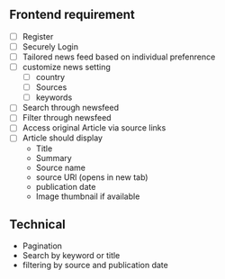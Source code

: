 ## Frontend requirement

- [ ] Register
- [ ] Securely Login
- [ ] Tailored news feed based on individual prefenrence
- [ ] customize news setting
  - [ ] country
  - [ ] Sources
  - [ ] keywords
- [ ] Search through newsfeed
- [ ] Filter through newsfeed
- [ ] Access original Article via source links
- [ ] Article should display
  - Title
  - Summary
  - Source name
  - source URl (opens in new tab)
  - publication date
  - Image thumbnail if available

## Technical

- Pagination
- Search by keyword or title
- filtering by source and publication date
